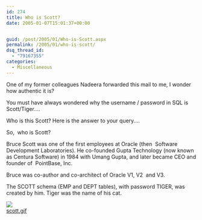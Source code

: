 ```yaml
---
id: 274
title: Who is Scott?
date: 2005-01-07T15:01:37+00:00


guid: /post/2005/01/Who-is-Scott.aspx
permalink: /2005/01/who-is-scott/
dsq_thread_id:
  - "79167355"
categories:
  - Miscellaneous
---
```

<DIV class=Section1>
<P>One of my former colleagues Nadeera forwarded this mail to me, I wonder how authentic it is?</SPAN></P>
<P>You must have always wondered why the username / password in SQL is Scott/Tiger....</SPAN></P>
<P>Who is this Scott? Here is the answer to your query....</SPAN></P>
<P>So,&nbsp; who is Scott?</SPAN></P>
<P>Bruce Scott was one of the first employees at Oracle (then&nbsp; Software Development Laboratories). He co-founded Gupta Technology (now known as Centura Software) in 1984 with Umang Gupta, and later became CEO and founder of&nbsp; PointBase, Inc.</SPAN></P>
<P>Bruce was co-author and co-architect of Oracle V1, V2&nbsp; and V3.</SPAN></P>
<P>The SCOTT schema (EMP and DEPT tables), with password TIGER, was&nbsp; created by him. Tiger was the name of his cat.</SPAN></P></DIV>
<DIV class=inlinedMailPictureBox><A href="http://www.merill.net/wp-content/uploads/contentbinary/scott.gif"><IMG class=inlinedMailPicture src="http://www.merill.net/wp-content/uploads/contentbinary/scott-thumb.dasblog.JPG" border=0></A><BR><A class=inlinedMailPictureLink href="http://www.merill.net/wp-content/uploads/contentbinary/scott.gif">scott.gif</A></DIV>